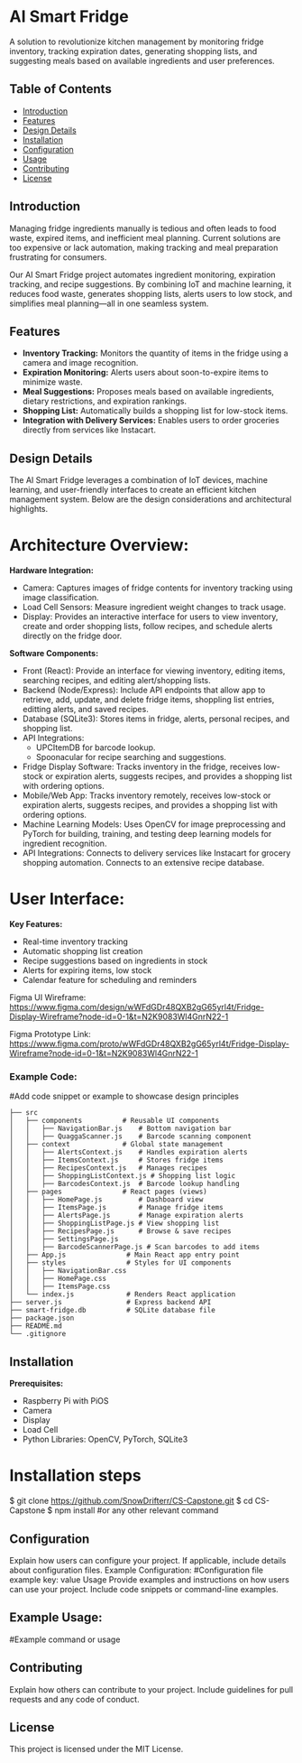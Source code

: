 # AI Smart Fridge
A solution to revolutionize kitchen management by monitoring fridge inventory, tracking 
expiration dates, generating shopping lists, and suggesting meals based on available 
ingredients and user preferences.


## Table of Contents
- [Introduction](#introduction)
- [Features](#features)
- [Design Details](#design-details)
- [Installation](#installation)
- [Configuration](#configuration)
- [Usage](#usage)
- [Contributing](#contributing)
- [License](#license)


## Introduction

Managing fridge ingredients manually is tedious and often leads to food waste, 
expired items, and inefficient meal planning. Current solutions are too expensive or 
lack automation, making tracking and meal preparation frustrating for consumers.

Our AI Smart Fridge project automates ingredient monitoring, expiration 
tracking, and recipe suggestions. By combining IoT and machine learning, it reduces 
food waste, generates shopping lists, alerts users to low stock, and simplifies meal 
planning—all in one seamless system.


## Features
- **Inventory Tracking:** Monitors the quantity of items in the fridge using a camera and image recognition.
- **Expiration Monitoring:** Alerts users about soon-to-expire items to minimize waste.
- **Meal Suggestions:** Proposes meals based on available ingredients, dietary restrictions, and expiration rankings.
- **Shopping List:** Automatically builds a shopping list for low-stock items.
- **Integration with Delivery Services:** Enables users to order groceries directly from services like Instacart.


## Design Details
The AI Smart Fridge leverages a combination of IoT devices, machine learning, and user-friendly interfaces to 
create an efficient kitchen management system. Below are the design considerations and architectural highlights.

# Architecture Overview:
**Hardware Integration:**
- Camera: Captures images of fridge contents for inventory tracking using image classification.
- Load Cell Sensors: Measure ingredient weight changes to track usage.
- Display: Provides an interactive interface for users to view inventory, create and order shopping lists, follow recipes, and schedule alerts directly on the fridge door.
  
**Software Components:**
- Front (React): Provide an interface for viewing inventory, editing items, searching recipes, and editing alert/shopping lists.
- Backend (Node/Express): Include API endpoints that allow app to retrieve, add, update, and delete fridge items, shoppling list entries, editting alerts, and saved recipes.
- Database (SQLite3): Stores items in fridge, alerts, personal recipes, and shopping list. 
- API Integrations:
  - UPCItemDB for barcode lookup.
  - Spoonacular for recipe searching and suggestions.
- Fridge Display Software: Tracks inventory in the fridge, receives low-stock or expiration alerts, suggests recipes, and provides a shopping list with ordering options.
- Mobile/Web App: Tracks inventory remotely, receives low-stock or expiration alerts, suggests recipes, and provides a shopping list with ordering options.
- Machine Learning Models: Uses OpenCV for image preprocessing and PyTorch for building, training, and testing deep learning models for ingredient recognition.
- API Integrations: Connects to delivery services like Instacart for grocery shopping automation. Connects to an extensive recipe database. 

# User Interface:
**Key Features:**
- Real-time inventory tracking
- Automatic shopping list creation
- Recipe suggestions based on ingredients in stock
- Alerts for expiring items, low stock
- Calendar feature for scheduling and reminders

Figma UI Wireframe:
https://www.figma.com/design/wWFdGDr48QXB2gG65yrl4t/Fridge-Display-Wireframe?node-id=0-1&t=N2K9083Wl4GnrN22-1

Figma Prototype Link:
https://www.figma.com/proto/wWFdGDr48QXB2gG65yrl4t/Fridge-Display-Wireframe?node-id=0-1&t=N2K9083Wl4GnrN22-1


### Example Code:

#Add code snippet or example to showcase design principles
```.
├── src                     
│   ├── components          # Reusable UI components
│   │   ├── NavigationBar.js    # Bottom navigation bar
│   │   ├── QuaggaScanner.js    # Barcode scanning component
│   ├── context             # Global state management
│   │   ├── AlertsContext.js    # Handles expiration alerts
│   │   ├── ItemsContext.js     # Stores fridge items
│   │   ├── RecipesContext.js   # Manages recipes
│   │   ├── ShoppingListContext.js # Shopping list logic
│   │   ├── BarcodesContext.js  # Barcode lookup handling
│   ├── pages               # React pages (views)
│   │   ├── HomePage.js         # Dashboard view
│   │   ├── ItemsPage.js        # Manage fridge items
│   │   ├── AlertsPage.js       # Manage expiration alerts
│   │   ├── ShoppingListPage.js # View shopping list
│   │   ├── RecipesPage.js      # Browse & save recipes
│   │   ├── SettingsPage.js     
│   │   ├── BarcodeScannerPage.js # Scan barcodes to add items
│   ├── App.js               # Main React app entry point
│   ├── styles               # Styles for UI components
│   │   ├── NavigationBar.css
│   │   ├── HomePage.css
│   │   ├── ItemsPage.css
│   └── index.js             # Renders React application
├── server.js                # Express backend API
├── smart-fridge.db          # SQLite database file
├── package.json             
├── README.md                
└── .gitignore               
```

## Installation

**Prerequisites:**
- Raspberry Pi with PiOS
- Camera
- Display
- Load Cell
- Python Libraries: OpenCV, PyTorch, SQLite3

# Installation steps
$ git clone https://github.com/SnowDrifterr/CS-Capstone.git
$ cd CS-Capstone
$ npm install #or any other relevant command


## Configuration
Explain how users can configure your project. If applicable, include details about
configuration files.
Example Configuration:
#Configuration file example
key: value
Usage
Provide examples and instructions on how users can use your project. Include code
snippets or command-line examples.


## Example Usage:
#Example command or usage


## Contributing
Explain how others can contribute to your project. Include guidelines for pull
requests and any code of conduct.


## License
This project is licensed under the MIT License.
